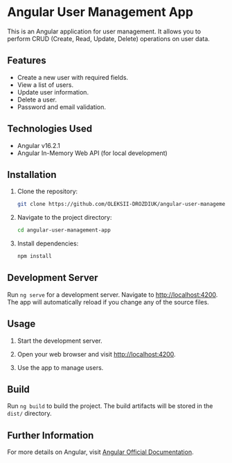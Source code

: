 # Angular User Management App

This is an Angular application for user management. It allows you to perform CRUD (Create, Read, Update, Delete) operations on user data.

## Features

- Create a new user with required fields.
- View a list of users.
- Update user information.
- Delete a user.
- Password and email validation.

## Technologies Used

- Angular v16.2.1
- Angular In-Memory Web API (for local development)

## Installation

1. Clone the repository:

   ```bash
   git clone https://github.com/OLEKSII-DROZDIUK/angular-user-management-app.git

   ```

2. Navigate to the project directory:

   ```bash
   cd angular-user-management-app

   ```

3. Install dependencies:

   ```bash
   npm install
   ```

## Development Server

Run `ng serve` for a development server. Navigate to [http://localhost:4200](http://localhost:4200/). The app will automatically reload if you change any of the source files.

## Usage

1. Start the development server.

2. Open your web browser and visit [http://localhost:4200](http://localhost:4200).

3. Use the app to manage users.

## Build

Run `ng build` to build the project. The build artifacts will be stored in the `dist/` directory.

## Further Information

For more details on Angular, visit [Angular Official Documentation](https://angular.io/).
